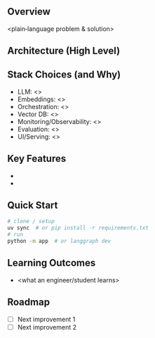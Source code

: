 # <Project Name>
## Overview
<plain‑language problem & solution>

## Architecture (High Level)
<diagram or pseudo-diagram>

## Stack Choices (and Why)
- LLM: <>
- Embeddings: <>
- Orchestration: <>
- Vector DB: <>
- Monitoring/Observability: <>
- Evaluation: <>
- UI/Serving: <>

## Key Features
- <bullet>
- <bullet>

## Quick Start
```bash
# clone / setup
uv sync  # or pip install -r requirements.txt
# run
python -m app  # or langgraph dev
```

## Learning Outcomes
- <what an engineer/student learns>

## Roadmap
- [ ] Next improvement 1
- [ ] Next improvement 2
